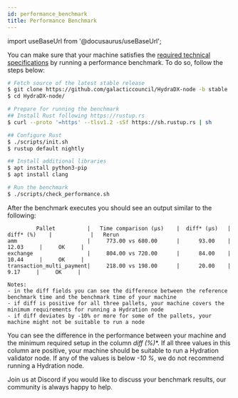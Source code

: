 ```yaml
---
id: performance_benchmark
title: Performance Benchmark
---
```


import useBaseUrl from '@docusaurus/useBaseUrl';

You can make sure that your machine satisfies the [required technical specifications](/collator_setup#technical-specifications) by running a performance benchmark. To do so, follow the steps below:

```bash
# Fetch source of the latest stable release
$ git clone https://github.com/galacticcouncil/HydraDX-node -b stable
$ cd HydraDX-node/

# Prepare for running the benchmark
## Install Rust following https://rustup.rs
$ curl --proto '=https' --tlsv1.2 -sSf https://sh.rustup.rs | sh

## Configure Rust
$ ./scripts/init.sh
$ rustup default nightly

## Install additional libraries
$ apt install python3-pip
$ apt install clang

# Run the benchmark
$ ./scripts/check_performance.sh
```

After the benchmark executes you should see an output similar to the following:

```
         Pallet          |   Time comparison (µs)    |  diff* (µs)   |   diff* (%)    |            |   Rerun
amm                      |     773.00 vs 680.00      |      93.00    |      12.03     |     OK     |
exchange                 |     804.00 vs 720.00      |      84.00    |      10.44     |     OK     |
transaction_multi_payment|     218.00 vs 198.00      |      20.00    |       9.17     |     OK     |

Notes:
- in the diff fields you can see the difference between the reference benchmark time and the benchmark time of your machine
- if diff is positive for all three pallets, your machine covers the minimum requirements for running a Hydration node
- if diff deviates by -10% or more for some of the pallets, your machine might not be suitable to run a node
```

You can see the difference in the performance between your machine and the minimum required setup in the column **diff* (%)**. If all three values in this column are positive, your machine should be suitable to run a Hydration validator node. If any of the values is below *-10 %*, we do not recommend running a Hydration node.

Join us at Discord if you would like to discuss your benchmark results, our community is always happy to help.
